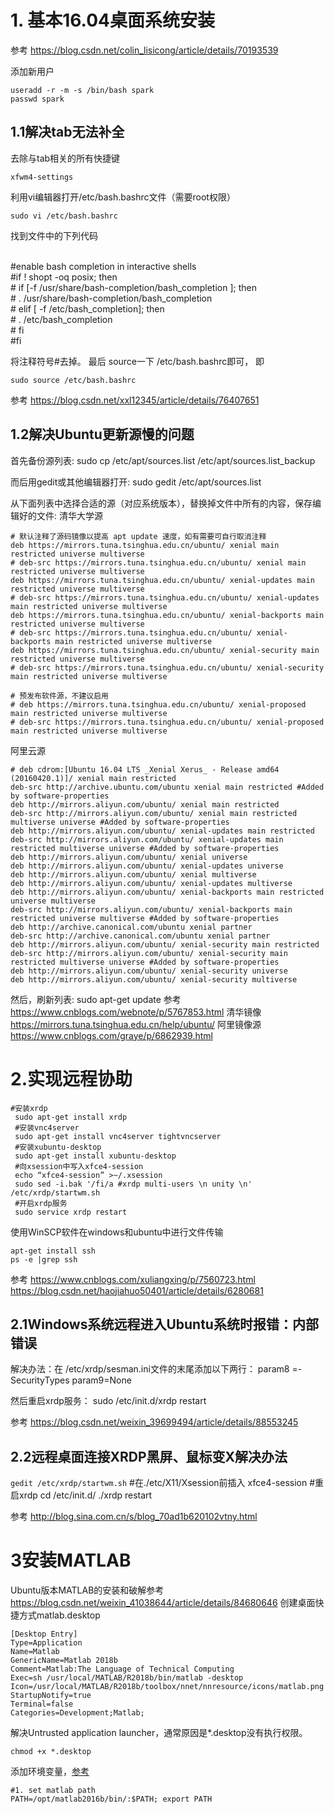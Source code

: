 # 1. 基本16.04桌面系统安装
参考 https://blog.csdn.net/colin_lisicong/article/details/70193539

添加新用户

    useradd -r -m -s /bin/bash spark 
    passwd spark 



## 1.1解决tab无法补全
去除与tab相关的所有快捷键

    xfwm4-settings

利用vi编辑器打开/etc/bash.bashrc文件（需要root权限）


`sudo vi /etc/bash.bashrc ` 


找到文件中的下列代码


​    
    #enable bash completion in interactive shells  
    #if ! shopt -oq posix; then  
    #  if [-f  /usr/share/bash-completion/bash_completion ]; then  
    #  . /usr/share/bash-completion/bash_completion  
    #  elif [ -f /etc/bash_completion]; then  
    #   . /etc/bash_completion  
    #  fi  
    #fi  

将注释符号#去掉。
最后 source一下 /etc/bash.bashrc即可， 即


    sudo source /etc/bash.bashrc 


参考
https://blog.csdn.net/xxl12345/article/details/76407651

## 1.2解决Ubuntu更新源慢的问题
首先备份源列表:
    sudo cp /etc/apt/sources.list /etc/apt/sources.list_backup

而后用gedit或其他编辑器打开:
    sudo gedit /etc/apt/sources.list

从下面列表中选择合适的源（对应系统版本），替换掉文件中所有的内容，保存编辑好的文件:
清华大学源


    # 默认注释了源码镜像以提高 apt update 速度，如有需要可自行取消注释
    deb https://mirrors.tuna.tsinghua.edu.cn/ubuntu/ xenial main restricted universe multiverse
    # deb-src https://mirrors.tuna.tsinghua.edu.cn/ubuntu/ xenial main restricted universe multiverse
    deb https://mirrors.tuna.tsinghua.edu.cn/ubuntu/ xenial-updates main restricted universe multiverse
    # deb-src https://mirrors.tuna.tsinghua.edu.cn/ubuntu/ xenial-updates main restricted universe multiverse
    deb https://mirrors.tuna.tsinghua.edu.cn/ubuntu/ xenial-backports main restricted universe multiverse
    # deb-src https://mirrors.tuna.tsinghua.edu.cn/ubuntu/ xenial-backports main restricted universe multiverse
    deb https://mirrors.tuna.tsinghua.edu.cn/ubuntu/ xenial-security main restricted universe multiverse
    # deb-src https://mirrors.tuna.tsinghua.edu.cn/ubuntu/ xenial-security main restricted universe multiverse
    
    # 预发布软件源，不建议启用
    # deb https://mirrors.tuna.tsinghua.edu.cn/ubuntu/ xenial-proposed main restricted universe multiverse
    # deb-src https://mirrors.tuna.tsinghua.edu.cn/ubuntu/ xenial-proposed main restricted universe multiverse

阿里云源


    # deb cdrom:[Ubuntu 16.04 LTS _Xenial Xerus_ - Release amd64 (20160420.1)]/ xenial main restricted
    deb-src http://archive.ubuntu.com/ubuntu xenial main restricted #Added by software-properties
    deb http://mirrors.aliyun.com/ubuntu/ xenial main restricted
    deb-src http://mirrors.aliyun.com/ubuntu/ xenial main restricted multiverse universe #Added by software-properties
    deb http://mirrors.aliyun.com/ubuntu/ xenial-updates main restricted
    deb-src http://mirrors.aliyun.com/ubuntu/ xenial-updates main restricted multiverse universe #Added by software-properties
    deb http://mirrors.aliyun.com/ubuntu/ xenial universe
    deb http://mirrors.aliyun.com/ubuntu/ xenial-updates universe
    deb http://mirrors.aliyun.com/ubuntu/ xenial multiverse
    deb http://mirrors.aliyun.com/ubuntu/ xenial-updates multiverse
    deb http://mirrors.aliyun.com/ubuntu/ xenial-backports main restricted universe multiverse
    deb-src http://mirrors.aliyun.com/ubuntu/ xenial-backports main restricted universe multiverse #Added by software-properties
    deb http://archive.canonical.com/ubuntu xenial partner
    deb-src http://archive.canonical.com/ubuntu xenial partner
    deb http://mirrors.aliyun.com/ubuntu/ xenial-security main restricted
    deb-src http://mirrors.aliyun.com/ubuntu/ xenial-security main restricted multiverse universe #Added by software-properties
    deb http://mirrors.aliyun.com/ubuntu/ xenial-security universe
    deb http://mirrors.aliyun.com/ubuntu/ xenial-security multiverse



然后，刷新列表:
    sudo apt-get update
参考 https://www.cnblogs.com/webnote/p/5767853.html
清华镜像 https://mirrors.tuna.tsinghua.edu.cn/help/ubuntu/
阿里镜像源 https://www.cnblogs.com/graye/p/6862939.html

# 2.实现远程协助


    #安装xrdp 
     sudo apt-get install xrdp 
     #安装vnc4server 
     sudo apt-get install vnc4server tightvncserver
     #安装xubuntu-desktop 
     sudo apt-get install xubuntu-desktop 
     #向xsession中写入xfce4-session 
     echo “xfce4-session” >~/.xsession 
     sudo sed -i.bak '/fi/a #xrdp multi-users \n unity \n' /etc/xrdp/startwm.sh
     #开启xrdp服务 
     sudo service xrdp restart

使用WinSCP软件在windows和ubuntu中进行文件传输


    apt-get install ssh
    ps -e |grep ssh


参考 https://www.cnblogs.com/xuliangxing/p/7560723.html
https://blog.csdn.net/haojiahuo50401/article/details/6280681
## 2.1Windows系统远程进入Ubuntu系统时报错：内部错误
解决办法：在  /etc/xrdp/sesman.ini文件的末尾添加以下两行：
    param8 =-SecurityTypes
    param9=None

然后重启xrdp服务：
    sudo /etc/init.d/xrdp restart

参考 https://blog.csdn.net/weixin_39699494/article/details/88553245
## 2.2远程桌面连接XRDP黑屏、鼠标变X解决办法
`gedit /etc/xrdp/startwm.sh` 
#在./etc/X11/Xsession前插入 xfce4-session 
#重启xrdp 
    cd /etc/init.d/ 
    ./xrdp restart

参考 http://blog.sina.com.cn/s/blog_70ad1b620102vtny.html


# 3安装MATLAB
Ubuntu版本MATLAB的安装和破解参考 
https://blog.csdn.net/weixin_41038644/article/details/84680646
创建桌面快捷方式matlab.desktop


    [Desktop Entry]
    Type=Application
    Name=Matlab
    GenericName=Matlab 2018b
    Comment=Matlab:The Language of Technical Computing
    Exec=sh /usr/local/MATLAB/R2018b/bin/matlab -desktop
    Icon=/usr/local/MATLAB/R2018b/toolbox/nnet/nnresource/icons/matlab.png
    StartupNotify=true
    Terminal=false
    Categories=Development;Matlab;

解决Untrusted application launcher，通常原因是*.desktop没有执行权限。


    chmod +x *.desktop 

添加环境变量，[参考](https://blog.csdn.net/mifangdebaise/article/details/78003625)

```
#1. set matlab path
PATH=/opt/matlab2016b/bin/:$PATH; export PATH
```

